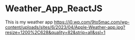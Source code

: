 # Weather_App_ReactJS

This is my weather app 
<img>https://i0.wp.com/9to5mac.com/wp-content/uploads/sites/6/2023/04/Apple-Weather-app.jpg?resize=1200%2C628&quality=82&strip=all&ssl=1</img>
